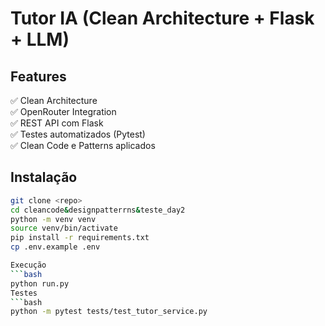 # Tutor IA (Clean Architecture + Flask + LLM)

## Features
✅ Clean Architecture  
✅ OpenRouter Integration  
✅ REST API com Flask  
✅ Testes automatizados (Pytest)  
✅ Clean Code e Patterns aplicados

## Instalação
```bash
git clone <repo>
cd cleancode&designpatterrns&teste_day2
python -m venv venv
source venv/bin/activate
pip install -r requirements.txt
cp .env.example .env

Execução
```bash
python run.py
Testes
```bash
python -m pytest tests/test_tutor_service.py